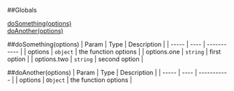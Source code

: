 ##Globals
<dl>
<dt><a href="#doSomething">doSomething(options)</a></dt>
<dd></dd>
<dt><a href="#doAnother">doAnother(options)</a></dt>
<dd></dd>
</dl>
<a name="doSomething"></a>
##doSomething(options)
| Param | Type | Description |
| ----- | ---- | ----------- |
| options | <code>object</code> | the function options |
| options.one | <code>string</code> | first option |
| options.two | <code>string</code> | second option |

<a name="doAnother"></a>
##doAnother(options)
| Param | Type | Description |
| ----- | ---- | ----------- |
| options | <code>Object</code> | the function options |

